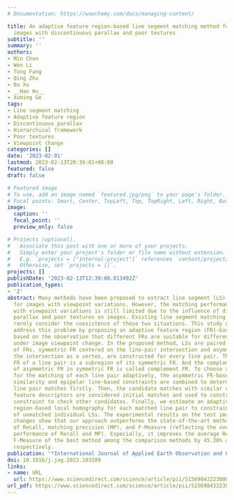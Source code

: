 ```yaml
---
# Documentation: https://wowchemy.com/docs/managing-content/

title: An adaptive feature region-based line segment matching method for viewpoint-changed
  images with discontinuous parallax and poor textures
subtitle: ''
summary: ''
authors:
- Min Chen
- Wen Li
- Tong Fang
- Qing Zhu
- Bo Xu
- __Han Hu__
- Xuming Ge
tags:
- Line segment matching
- Adaptive feature region
- Discontinuous parallax
- Hierarchical framework
- Poor textures
- Viewpoint change
categories: []
date: '2023-02-01'
lastmod: 2023-02-13T20:39:01+08:00
featured: false
draft: false

# Featured image
# To use, add an image named `featured.jpg/png` to your page's folder.
# Focal points: Smart, Center, TopLeft, Top, TopRight, Left, Right, BottomLeft, Bottom, BottomRight.
image:
  caption: ''
  focal_point: ''
  preview_only: false

# Projects (optional).
#   Associate this post with one or more of your projects.
#   Simply enter your project's folder or file name without extension.
#   E.g. `projects = ["internal-project"]` references `content/project/deep-learning/index.md`.
#   Otherwise, set `projects = []`.
projects: []
publishDate: '2023-02-13T12:39:00.813492Z'
publication_types:
- '2'
abstract: Many methods have been proposed to extract line segment (LS) correspondences
  for images with viewpoint variations. However, the matching performance on images
  with viewpoint variations is still limited due to the influence of discontinuous
  parallax and poor textures on images. Existing line segment matching (LSM) methods
  rarely consider the coexistence of these two situations. This study attempts to
  address this problem by proposing an adaptive feature region (FR)-based LSM method
  based on the observation that different FRs are suitable for different image scenes
  under image viewpoint change. In the proposed method, LSs are paired, and two types
  of FRs, symmetric FR centered on the line-pair intersection and asymmetric FR with
  the intersection as a vertex, are constructed for every line pair. The asymmetric
  FR of a line pair is a subregion of its symmetric FR. And the complement region
  of asymmetric FR in symmetric FR is called complement FR. To choose a suitable FR
  for the matching of each line pair adaptively, the asymmetric FR-based feature descriptor
  similarity and epipolar line-based constraints are combined to determine candidate
  line pair matches firstly. Then, the candidate matches with similar complement FR-based
  feature descriptors are considered initial matches and used to construct a topological
  constraint to check other candidates. Finally, we estimate an adaptive influence
  region-based local homography for each matched line pair to constrain the matching
  of unmatched individual LSs. The experimental results on the test images with viewpoint
  changes show that our approach outperforms the state-of-the-art methods in terms
  of Recall, matching precision (MP), and F-Measure (reflecting the overall matching
  performance of Recall and MP). Especially, it improves the average Recall and average
  F-Measure of the best method among the comparison methods by 45.20% and 25.83%,
  respectively.
publication: '*International Journal of Applied Earth Observation and Geoinformation*'
doi: 10.1016/j.jag.2023.103209
links:
- name: URL
  url: https://www.sciencedirect.com/science/article/pii/S1569843223000316
url_pdf: https://www.sciencedirect.com/science/article/pii/S1569843223000316
---
```

